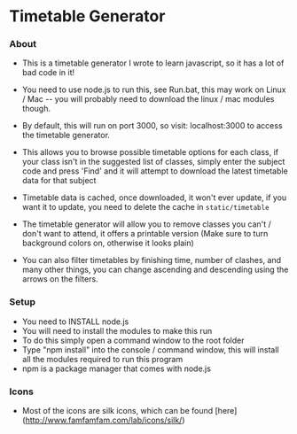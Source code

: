 Timetable Generator
=========

### About
 - This is a timetable generator I wrote to learn javascript, so it has a lot of bad code in it!
 - You need to use node.js to run this, see Run.bat, this may work on Linux / Mac -- you will probably need to download the linux / mac modules though.
 - By default, this will run on port 3000, so visit: localhost:3000 to access the timetable generator.

 - This allows you to browse possible timetable options for each class, if your class isn't in the suggested list of classes, simply enter the subject code and press 'Find' and it will attempt to download the latest timetable data for that subject
 - Timetable data is cached, once downloaded, it won't ever update, if you want it to update, you need to delete the cache in `static/timetable`
 - The timetable generator will allow you to remove classes you can't / don't want to attend, it offers a printable version (Make sure to turn background colors on, otherwise it looks plain)
 - You can also filter timetables by finishing time, number of clashes, and many other things, you can change ascending and descending using the arrows on the filters.

### Setup
 - You need to INSTALL node.js
 - You will need to install the modules to make this run
 - To do this simply open a command window to the root folder
 - Type "npm install" into the console / command window, this will install all the modules required to run this program
 - npm is a package manager that comes with node.js

### Icons
 - Most of the icons are silk icons, which can be found [here] (http://www.famfamfam.com/lab/icons/silk/)